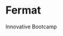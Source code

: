 # Fermat
Innovative Bootcamp 


<gif src="https://github.com/sirilalithaadapa/Fermat/blob/master/WhatsApp-Video-2021-10-10-at-12.43.30-AM.gif">
